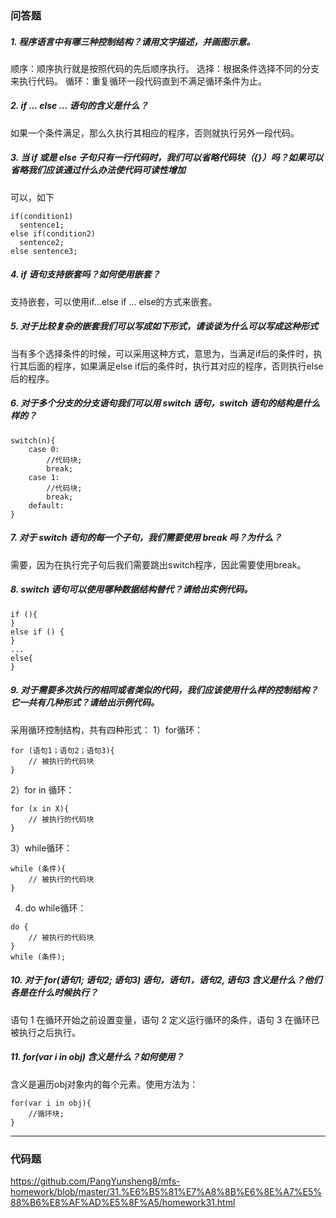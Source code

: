 ### 问答题
##### 1. 程序语言中有哪三种控制结构？请用文字描述，并画图示意。
顺序：顺序执行就是按照代码的先后顺序执行。
选择：根据条件选择不同的分支来执行代码。
循环：重复循环一段代码直到不满足循环条件为止。
##### 2. if ... else ... 语句的含义是什么？
如果一个条件满足，那么久执行其相应的程序，否则就执行另外一段代码。
##### 3. 当 if 或是 else 子句只有一行代码时，我们可以省略代码块（{}）吗？如果可以省略我们应该通过什么办法使代码可读性增加
可以，如下
```
if(condition1) 
  sentence1;
else if(condition2)
  sentence2;
else sentence3;
```
##### 4. if 语句支持嵌套吗？如何使用嵌套？
支持嵌套，可以使用if...else if ... else的方式来嵌套。
##### 5. 对于比较复杂的嵌套我们可以写成如下形式，请谈谈为什么可以写成这种形式
当有多个选择条件的时候，可以采用这种方式，意思为，当满足if后的条件时，执行其后面的程序，如果满足else if后的条件时，执行其对应的程序，否则执行else后的程序。
##### 6. 对于多个分支的分支语句我们可以用 switch 语句，switch 语句的结构是什么样的？
```
switch(n){
    case 0:
        //代码块;
        break;
    case 1:
        //代码块;
        break;
    default:
}
```
##### 7. 对于 switch 语句的每一个子句，我们需要使用 break 吗？为什么？
需要，因为在执行完子句后我们需要跳出switch程序，因此需要使用break。
##### 8. switch 语句可以使用哪种数据结构替代？请给出实例代码。
```
if (){
}
else if () {
}
...
else{
}
```
##### 9. 对于需要多次执行的相同或者类似的代码，我们应该使用什么样的控制结构？它一共有几种形式？请给出示例代码。
采用循环控制结构，共有四种形式：
1）for循环：
```
for (语句1；语句2；语句3){
    // 被执行的代码块
}
```
2）for in 循环：
```
for (x in X){
    // 被执行的代码块
}
```
3）while循环：
```
while (条件){
    // 被执行的代码块
}
```
4) do while循环：
```
do {
    // 被执行的代码块
}
while (条件);
```
##### 10. 对于 for(语句1; 语句2; 语句3) 语句，语句1，语句2, 语句3 含义是什么？他们各是在什么时候执行？
语句 1 在循环开始之前设置变量，语句 2 定义运行循环的条件，语句 3 在循环已被执行之后执行。
##### 11. for(var i in obj) 含义是什么？如何使用？
含义是遍历obj对象内的每个元素。使用方法为：
```
for(var i in obj){
    //循环块;
}
```

---
### 代码题
https://github.com/PangYunsheng8/mfs-homework/blob/master/31.%E6%B5%81%E7%A8%8B%E6%8E%A7%E5%88%B6%E8%AF%AD%E5%8F%A5/homework31.html